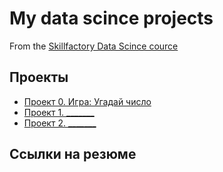 # My data scince projects
From the [Skillfactory Data Scince cource](https://skillfactory.ru/data-scientist)

## Проекты

* [Проект 0. Игра: Угадай число](https://github.com/Ospri3/sf_data_scince/tree/main/project_0)
* [Проект 1. _______](_____)
* [Проект 2. _______](_____)

## Ссылки на резюме
